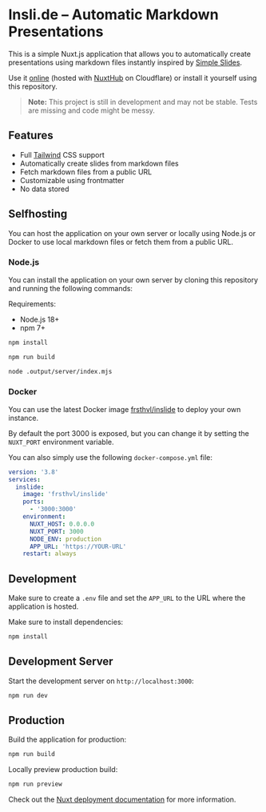 # Insli.de – Automatic Markdown Presentations

This is a simple Nuxt.js application that allows you to automatically create presentations using markdown files instantly inspired by [Simple Slides](https://github.com/alkrauss48/simple-slides).

Use it [online](https://insli.de) (hosted with [NuxtHub](https://hub.nuxt.com/) on Cloudflare) or install it yourself using this repository.

> **Note:** This project is still in development and may not be stable. Tests are missing and code might be messy.

## Features

-   Full [Tailwind](https://tailwindcss.com/) CSS support
-   Automatically create slides from markdown files
-   Fetch markdown files from a public URL
-   Customizable using frontmatter
-   No data stored

## Selfhosting

You can host the application on your own server or locally using Node.js or Docker to use local markdown files or fetch them from a public URL.

### Node.js

You can install the application on your own server by cloning this repository and running the following commands:

Requirements:
- Node.js 18+
- npm 7+

```bash
npm install

npm run build

node .output/server/index.mjs
```

### Docker

You can use the latest Docker image [frsthvl/inslide](https://hub.docker.com/r/frsthvl/inslide) to deploy your own instance.

By default the port 3000 is exposed, but you can change it by setting the `NUXT_PORT` environment variable.

You can also simply use the following `docker-compose.yml` file:

```yaml
version: '3.8'
services:
  inslide:
    image: 'frsthvl/inslide'
    ports:
      - '3000:3000'
    environment:
      NUXT_HOST: 0.0.0.0
      NUXT_PORT: 3000
      NODE_ENV: production
      APP_URL: 'https://YOUR-URL'
    restart: always
```

## Development

Make sure to create a `.env` file and set the `APP_URL` to the URL where the application is hosted.

Make sure to install dependencies:

```bash
npm install
```

## Development Server

Start the development server on `http://localhost:3000`:

```bash
npm run dev
```

## Production

Build the application for production:

```bash
npm run build
```

Locally preview production build:

```bash
npm run preview
```

Check out the [Nuxt deployment documentation](https://nuxt.com/docs/getting-started/deployment) for more information.
